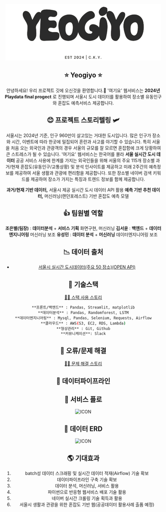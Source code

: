 <div align="center">

![ICON](https://github.com/piaris/yeogiyo/blob/main/Gallery/YEOGIYO__logobig.png)

## ⭐ Yeogiyo ⭐

안녕하세요! 우리 프로젝트 깃에 오신것을 환영합니다.🎈
'여기요' 웹서비스는 **2024년 Playdata final progect** 로 진행되며 서울시 도시 데이터를 활용하여 장소별 유동인구와 혼잡도 예측서비스 제공합니다.

## 😊 프로젝트 스토리텔링 🛩️

서울시는 2024년 기준, 인구 960만이 살고있는 거대한 도시입니다.
많은 인구가 장소와 시간, 이벤트에 따라 한곳에 밀집되어 혼란과 사고를 야기할 수 있습니다.
특히 서울을 처음 오는 외국인과 관광객의 경우 서울의 규모를 잘 모르면 혼잡함에 크게 당황하여 큰 스트레스가 될 수 있습니다.
'여기요' 웹서비스는 한국어를 몰라 **서울 실시간 도시 데이터** 공공 서비스 사용에 한계를 가지는 외국인들을 위해 서울의 주요 115개 장소별 과거/현재 혼잡도(유동인구/교통상황) 및 분석 인사이트를 제공하고 미래 2주간의 예측정보를 제공하여 서울 생활과 관광에 편리함을 제공합니다.
또한 장소별 네이버 검색 키워드를 제공하여 장소가 가지는 특징과 트렌드 정보를 함께 제공합니다.

**과거/현재 기반 데이터,** 서울시 제공 실시간 도시 데이터 API 활용
**예측 기반 추천 데이터,** 머신러닝(랜던포레스트) 기반 혼잡도 예측 모델

## 👍 팀원별 역할

**조은별(팀장)** : **데이터분석** + **서비스 기획** 화면구현, 머신러닝
**김서윤** : **백엔드** + **데이터엔지니어링** 머신러닝 보조
**유성민** : **데이터 분석** + **머신러닝** 데이터엔지니어링 보조

## 📉 데이터 출처

- [서울시 실시간 도시데이터(주요 50 장소)(OPEN API)](https://data.seoul.go.kr/dataList/OA-21285/F/1/datasetView.do)

## 🧊 기술스택

[🙋‍♂️ 스택 사용 스토리](READSTACK.md)

```bash
**프론트/백엔드** : Pandas, Streamlit, matplotlib
**데이터분석** : Pandas, Randomforest, LSTM
**데이터엔지니어링** : Mysql, Pandas, Selenium, Requests, Airflow
**클라우드** : AWS(S3, EC2, RDS, Lambda)
**형상관리** : Git, Github
**커뮤니케이션**: Slack
```

## 🧊 오류/문제 해결

[🙋‍♂️ 문제 해결 스토리](READERROR.md)

## 📶 데이터파이프라인

## 📶 서비스 플로
![ICON](https://github.com/piaris/yeogiyo/blob/main/Gallery/service_flow_0618.png)

## 📂 데이터 ERD
![ICON](https://github.com/piaris/yeogiyo/blob/main/Gallery/erd_0618.png)

## 🌎 기대효과

1. batch성 데이터 스크래핑 및 실시간 데이터 적재(Airflow) 기술 확보
2. 데이터파이프라인 구축 기술 확보
3. 데이터 분석, 머신러닝, 서비스 활용
4. 파이썬으로 반응형 웹서비스 배포 기술 활용
5. 네이버 실시간 크롤링 기술 획득과 활용
6. 서울시 생활과 관광을 위한 혼잡도 기반 웹(공공데이터 활용사례 출품 예정)
